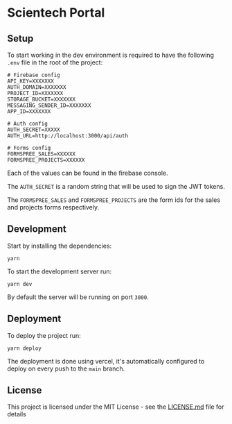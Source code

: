 # Scientech Portal

## Setup

To start working in the dev environment is required to have the following `.env` file in the root of the project:

```
# Firebase config
API_KEY=XXXXXXX
AUTH_DOMAIN=XXXXXXX
PROJECT_ID=XXXXXXX
STORAGE_BUCKET=XXXXXXX
MESSAGING_SENDER_ID=XXXXXXX
APP_ID=XXXXXXX

# Auth config
AUTH_SECRET=XXXXX
AUTH_URL=http://localhost:3000/api/auth

# Forms config
FORMSPREE_SALES=XXXXXX
FORMSPREE_PROJECTS=XXXXXX
```

Each of the values can be found in the firebase console.

The `AUTH_SECRET` is a random string that will be used to sign the JWT tokens.

The `FORMSPREE_SALES` and `FORMSPREE_PROJECTS` are the form ids for the sales and projects forms respectively.

## Development

Start by installing the dependencies:

```
yarn
```

To start the development server run:

```
yarn dev
```

By default the server will be running on port `3000`.

## Deployment

To deploy the project run:

```
yarn deploy
```

The deployment is done using vercel, it's automatically configured to deploy on every push to the `main` branch.

## License

This project is licensed under the MIT License - see the [LICENSE.md](LICENSE.md) file for details
